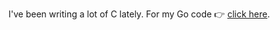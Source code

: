 I've been writing a lot of C lately.
For my Go code 👉 [click here](https://github.com/search?l=Go&q=user%3Atidwall&type=Repositories).
